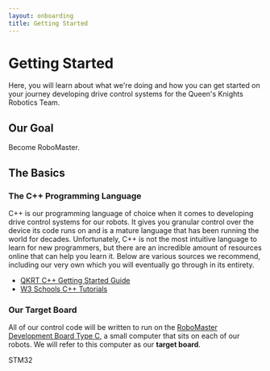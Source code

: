 ```yaml
---
layout: onboarding
title: Getting Started
---
```


# Getting Started

Here, you will learn about what we're doing and how you can get started on your journey developing drive control systems for the Queen's Knights Robotics Team.

## Our Goal

Become RoboMaster.

## The Basics

### The C++ Programming Language

C++ is our programming language of choice when it comes to developing drive control systems for our robots. It gives you granular control over the device its code runs on and is a mature language that has been running the world for decades. Unfortunately, C++ is not the most intuitive language to learn for new programmers, but there are an incredible amount of resources online that can help you learn it. Below are various sources we recommend, including our very own which you will eventually go through in its entirety.

-   [QKRT C++ Getting Started Guide](https://www.notion.so/C-1211ea6d75cd8135bcc6e53c699f216a?pvs=21)
-   [W3 Schools C++ Tutorials]()

### Our Target Board

All of our control code will be written to run on the [RoboMaster Development Board Type C](https://www.robomaster.com/en-US/products/components/general/development-board-type-c/info), a small computer that sits on each of our robots. We will refer to this computer as our **target board**.

STM32
